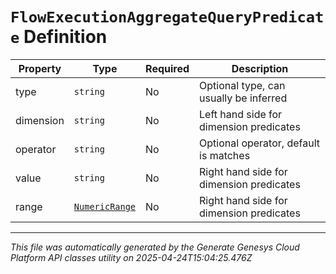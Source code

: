 # `FlowExecutionAggregateQueryPredicate` Definition

| Property | Type | Required | Description |
|----------|------|----------|-------------|
| type | `string` | No | Optional type, can usually be inferred |
| dimension | `string` | No | Left hand side for dimension predicates |
| operator | `string` | No | Optional operator, default is matches |
| value | `string` | No | Right hand side for dimension predicates |
| range | [`NumericRange`](numericrange-definition.md) | No | Right hand side for dimension predicates |

---

*This file was automatically generated by the Generate Genesys Cloud Platform API classes utility on 2025-04-24T15:04:25.476Z*